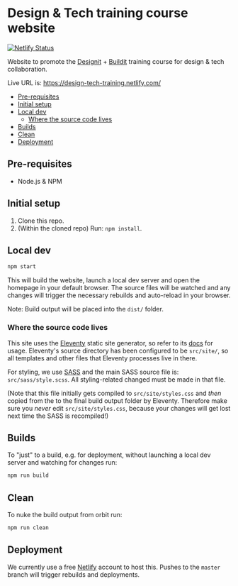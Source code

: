 # Design & Tech training course website
[![Netlify Status](https://api.netlify.com/api/v1/badges/4104bed4-bfa3-466d-855c-1d64a7575e26/deploy-status)](https://app.netlify.com/sites/design-tech-training/deploys)

Website to promote the [Designit](https://www.designit.com/) + [Buildit](https://buildit.wiprodigital.com/) training course for design &amp; tech collaboration.

Live URL is: https://design-tech-training.netlify.com/

<!-- TOC depthfrom:2 -->

- [Pre-requisites](#pre-requisites)
- [Initial setup](#initial-setup)
- [Local dev](#local-dev)
  - [Where the source code lives](#where-the-source-code-lives)
- [Builds](#builds)
- [Clean](#clean)
- [Deployment](#deployment)

<!-- /TOC -->

## Pre-requisites

* Node.js & NPM


## Initial setup

1. Clone this repo.
1. (Within the cloned repo) Run: `npm install`.

## Local dev

```sh
npm start
```

This will build the website, launch a local dev server and open the homepage in your default browser. The source files will be watched and any changes will trigger the necessary rebuilds and auto-reload in your browser.

Note: Build output will be placed into the `dist/` folder.

### Where the source code lives
This site uses the [Eleventy](https://www.11ty.io/) static site generator, so refer to its [docs](https://www.11ty.io/docs/) for usage. Eleventy's source directory has been configured to be `src/site/`, so all templates and other files that Eleventy processes live in there.

For styling, we use [SASS](https://sass-lang.com/) and the main SASS source file is: `src/sass/style.scss`. All styling-related changed must be made in that file.

(Note that this file initially gets compiled to `src/site/styles.css` and _then_ copied from the to the final build output folder by Eleventy. Therefore make sure you _never_ edit `src/site/styles.css`, because your changes will get lost next time the SASS is recompiled!)

## Builds
To "just" to a build, e.g. for deployment, without launching a local dev server and watching for changes run:

```sh
npm run build
```


## Clean
To nuke the build output from orbit run:

```sh
npm run clean
```

## Deployment
We currently use a free [Netlify](https://www.netlify.com/) account to host this. Pushes to the `master` branch will trigger rebuilds and deployments.